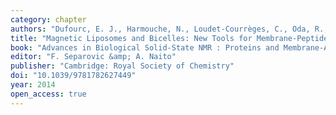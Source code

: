 ```yaml
---
category: chapter
authors: "Dufourc, E. J., Harmouche, N., Loudet-Courrèges, C., Oda, R., Diller, A., Odaert, B., Grélard, A., Buchoux, S."
title: "Magnetic Liposomes and Bicelles: New Tools for Membrane-Peptide Structural Studies"
book: "Advances in Biological Solid-State NMR : Proteins and Membrane-Active Peptides"
editor: "F. Separovic &amp; A. Naito"
publisher: "Cambridge: Royal Society of Chemistry"
doi: "10.1039/9781782627449"
year: 2014
open_access: true
---
```

